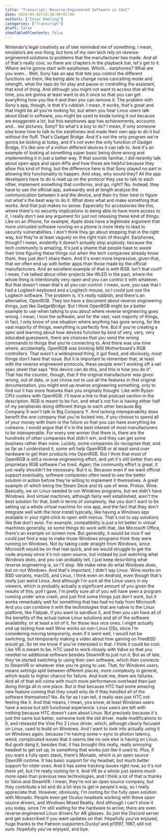 ```yaml
---
title: "Transcript: Reverse-Engineered Software is Cool"
date: 2024-04-02T19:20:00+01:00
authors: ["Issac Dowling"]
categories: ["Transcript"]
draft: false
showTableOfContents: false
---
```

Nintendo's legal creativity as of late reminded me of something.
 I mean, emulators are one thing, but tons of my own tech rely on reverse-engineered solutions
 to problems that the manufacturer has made. And all of that's really cool,
 so there are chapters in the playback bar, let's get to it.
 Where we're gonna start with earphones. Which… earphones? What are you even…
 Well, Sony has an app that lets you control the different functions on them, like
 being able to change noise cancelling mode and strength,
 what the taps do for play and pause or controlling the assistant, that kind of thing.
 And although you might not want to access that all the time, you are gonna at least
 want to do it once so that you can get everything how you like it and then you can remove it.
 The problem with Sony's app, though, is that it's rubbish. I mean, it works,
 that's great and that might be all you're looking for, but when you hear Linux users talk about
 bloat in software, you might be used to kinda tuning it out because we exaggerate a lot, but
 this earphones app
 has achievements, accounts and… ear pictures, Sony?
 So what's a boy to do? I mean, if only someone else knew how to talk to the earphones and made
 their own app to do it but without the fluff. That's Gadget Bridge. And it's not the only
 program we're gonna be looking at today, and it's not even the only function of Gadget Bridge,
 it's like one of a million different devices it can talk to. And it's an example of looking at
 something super basic being done wrong and implementing it in just a better way.
 If that sounds familiar, I did recently talk about
 open apps and open APIs and how those are helpful because they allow this kind of thing,
 but the difference here is that Sony played no part in allowing this functionality to happen.
 And okay, why would they? All the app developers have to do is read up on the protocol they use
 to talk to each other, implement something that conforms, and go, right? No. Instead,
 they have to use the official app, awkwardly and at length analyse the communication between it
 and the device, and then try their best to figure out what's the best way to do it.
 What does what and make something that works. And that just makes no sense. Especially for
 accessories like this, where there's no security implications to being able to have more access to
 it, I really don't see any argument for just not releasing these kind of things. Like on an iPhone,
 for example, Apple does have a legitimate argument that more untrusted software running on a phone
 is more likely to lead to security vulnerabilities. I don't think they go about
 stopping that in the right way, but they're at least vaguely
 on the right train of thought. Earphones, though? I mean, evidently it doesn't actually stop
 anybody, because the tech community is amazing. It's just a shame that people have to waste their
 time figuring these things out when the tech companies already know them, they just don't share
 them. And it's even more impressive, given that, that we often end up with better apps than those
 made by the official manufacturers. And an excellent example of that is with RGB. Isn't that
 cool? I mean, I've talked about other projects like WLED in the past, where the whole thing is intentionally
 very open and you can control it with whatever. But that doesn't mean that's all you can control.
 I mean, sure, you saw that I had a Logitech keyboard and a Logitech mouse, so I could just
 use the Logitech software. The problem is, it's really rubbish, and there's an alternative,
 OpenRGB. They too have a document about reverse engineering things, just like GadgetBridge.
 But I think OpenRGB might be a better example to use when talking to you about where reverse
 engineering goes wrong. I mean, I love the software, and for the vast, vast majority of
 things, in fact, I only know of one situation where anything has gone wrong, for the vast
 majority of things, everything is perfectly fine. But if you're creating a spec and learning about
 how devices function by kind of very, very, very educated guesswork, there are chances that you
 send the wrong commands to things that you're connecting to. And there was one time where,
 accidentally, OpenRGB was bricking MSI Motherboard's RGB controllers.
 That wasn't a widespread thing, it got fixed, and obviously, most things don't have that issue.
 But it is important to remember that, at least with the reverse engineered protocols, these
 people aren't working off a set spec sheet that says "this device can do this, and this is how you
 do it". That has the counter, though, that if the original manufacturer was given wrong, out of date,
 or just chose not to use all the features in that original documentation, you might end up reverse
 engineering something, only to find out it has more features than you originally thought. Like with Ryzen CPU coolers with OpenRGB.
 I'll leave a link to that podcast section in the description.
 RGB is meant to be fun, and what's not fun is having either half of my peripherals doing
 different things to each other because Big Company X won't talk to Big Company Y.
 And lacking interoperability does benefit the one company that you're locked into,
 if you choose to spend all of your money with them in the future so that you can have everything be
 cohesive. I would argue that it's in the best interest of most manufacturers to be interoperable.
 For every one winner that there is,
 there are the hundreds of other companies that didn't win, and they can get some business rather
 than none. Luckily, some companies do recognise that, and as far as I understand it, some will
 help OpenRGB or at least send over hardware to get their products into OpenRGB. But I think that most
 of OpenRGB is still a reverse engineering effort, and yet it's still better than any
 proprietary RGB software I've tried. Again, the community effort is great,
 it just really shouldn't be necessary. But it is. Because even if we want
 official support eventually, software companies often need to see the better solution in action
 before they're willing to implement it themselves. A great example of which being the Steam Deck and
 its use of wine. Proton. Wine. Basically, we on Linux needed to run Windows programs,
 but we didn't have Windows. And virtual machines, although fairly well established,
 aren't the best solution for that, both in terms of complexity, like you don't want to be setting
 up a whole virtual machine for one app, and the fact that they don't integrate
 well with the host install typically, like having a Windows app available in your right-click to
 open with menus. That's not to say solutions like that don't exist. For example, compatibility is
 just a lot better in virtual machines generally, so some things do work with that, like Microsoft
 Office, there's an example on screen now. But generally, it would be nice if we could just
 find a way to make those Windows programs think they were running on Windows. Not by taking code
 straight from Windows, since Microsoft would be on that real quick, and
 we would struggle to get the code anyway since it's not open source, but instead by just watching
 what Windows does, and you can probably tell, I just keep describing what reverse engineering is,
 so I'll stop. We make wine do what Windows does, but on not Windows. And that's important,
 I didn't say Linux. Wine works on BSD variants, macOS, and Linux, I think even on Android,
 even though that's really just weird Linux. And although I'm sure all the Linux users in my
 viewers, which is probably actually a significant amount of you given the results of this,
 poll I gave, I'm pretty sure all of you will have seen a program running under wine crash,
 and just find some things just don't work, but it works remarkably well for something that has had
 no help from Microsoft. And you can combine it with the technologies that are native to the
 Linux platform, like Flatpak, if you want to sandbox it, and then you can have all of the
 benefits of the actual native Linux solutions and all of the software availability, or at least
 a lot of it, for those less nice ones.
 I might actually end up testing how well Wine works on non-Linux OSs,
 since I'm considering moving temporarily, even if it went well, I would not be switching, but
 temporarily making a video about how gaming on FreeBSD would go. So let me know if you're
 interested in that. I think it could be cool. Like VR is meant to be. HTC used to work
 closely with Valve so that you needed no additional software besides SteamVR to just
 run it. But as of late, they've started switching to using their own software,
 which then connects to SteamVR or whatever else you're going to use.
 That, for Windows users, means settings split between different places,
 more complexity in general, which leads to higher chance for failure. And trust me,
 there are failures. And all of that will come with much more performance overhead than just
 doing things all in one place. But is that because HTC had some amazing new feature coming that they
 could only do if they handled all of the software themselves? No. As far as I can tell, it really
 was just HTC not feeling like it.
And that means, I mean, you know, at least Windows users have a worse but
 still functional experience. Linux users are left with nothing because HTC doesn't care about Linux.
 But precisely because it's just the same but better, someone took the old driver,
 made modifications to it, and released the Vive Pro 2 Linux driver, which,
 although clearly focused on Linux, used to build on Windows. And I want to look into actually
 using it on Windows again, because I'm having some v-sync to photon latency,
 weird, complicated issues that it seems like no one else is having on Linux. But gosh dang it,
 besides that, it has brought this really, really annoying headset to get set up,
 to something that works just like it used to. Plus, if you want a fully open stack,
 there's Monado, which is an open source OpenXR runtime. It has basic support for my headset,
 but much better support for older ones. And it has some tracking issues right now,
 so it's not there yet, but I'm really rooting for it. And VR as a whole just seems much more open
 than previous new technologies, and I think a lot of that is thanks to Valve and SteamVR. I mean,
 they're not an open source company, but they contribute a lot and do a lot less to get in
 people's way, so I really appreciate that. However, obviously, I'm rooting for the fully
 open solution with Monado. People even get Oculus headsets working with these open source drivers,
 and Windows Mixed Reality. And although I can't show it you today, since I'm still waiting for
 the hardware to arrive, there are even reverse engineered Linux drivers for AR glasses. So join
 the Discord server and get subscribed if you want updates on that. Hopefully you've enjoyed, huge
 thanks to the Patreon supporters Ducky! and pt1997, 1997, still not sure. Hopefully you've enjoyed,
 and bye.

